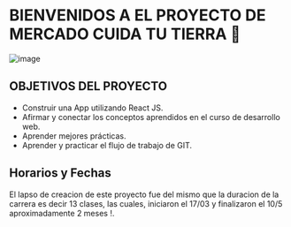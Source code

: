 # BIENVENIDOS A EL PROYECTO DE MERCADO CUIDA TU TIERRA 🌱

![image](https://i.imgur.com/xOFgiJA.gif)

## OBJETIVOS DEL PROYECTO

* Construir una App utilizando React JS.
* Afirmar y conectar los conceptos aprendidos en el curso de desarrollo web.
* Aprender mejores prácticas.
* Aprender y practicar el flujo de trabajo de GIT.


## Horarios y Fechas

El lapso de creacion de este proyecto fue del mismo que la duracion de la carrera es decir 13 clases, las cuales,
iniciaron el 17/03 y finalizaron el 10/5 aproximadamente 2 meses !.

